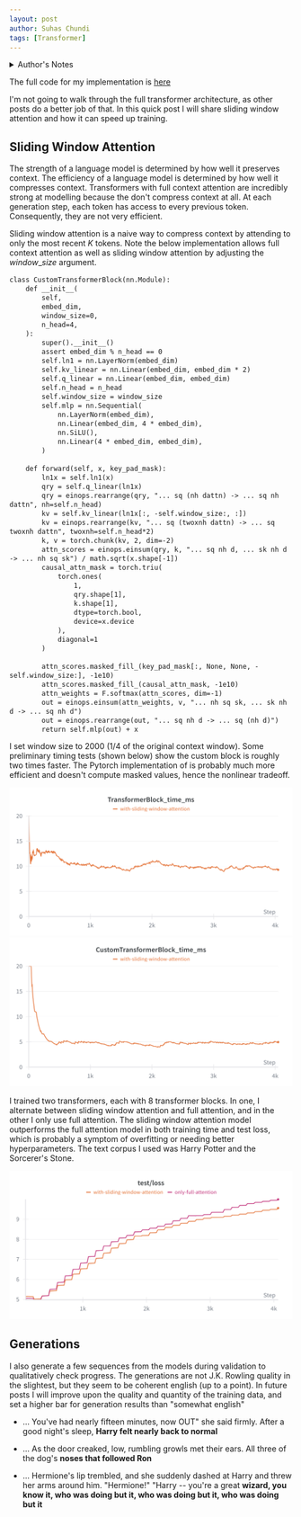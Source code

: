 ```yaml
---
layout: post
author: Suhas Chundi
tags: [Transformer]
---
```


<details>
  <summary>Author's Notes</summary>
  
  Maintaining a blog is a lot of work. I'm going to try to transition to quick posts that take a couple days to write. Also I might sprinkle in some review for myself (such as this implementation) here and there. It seems like every blog now has now has an implementation of the transformer architecture. Even though my blog is barely 3 months old and is rarely updated, I don't want to be left out. 
</details>

The full code for my implementation is [here](https://github.com/s-chundi/from_scratch)

I'm not going to walk through the full transformer architecture, as other posts do a better job of that. In this quick post I will share sliding window attention and how it can speed up training.

## Sliding Window Attention

The strength of a language model is determined by how well it preserves context. The efficiency of a language model is determined by how well it compresses context. Transformers with full context attention are incredibly strong at modelling because the don't compress context at all. At each generation step, each token has access to every previous token. Consequently, they are not very efficient.

Sliding window attention is a naive way to compress context by attending to only the most recent $K$ tokens. Note the below implementation allows full context attention as well as sliding window attention by adjusting the $window\_size$ argument.

```
class CustomTransformerBlock(nn.Module):
    def __init__(
        self,
        embed_dim,
        window_size=0,
        n_head=4,
    ):
        super().__init__()
        assert embed_dim % n_head == 0
        self.ln1 = nn.LayerNorm(embed_dim)
        self.kv_linear = nn.Linear(embed_dim, embed_dim * 2)
        self.q_linear = nn.Linear(embed_dim, embed_dim)
        self.n_head = n_head
        self.window_size = window_size
        self.mlp = nn.Sequential(
            nn.LayerNorm(embed_dim),
            nn.Linear(embed_dim, 4 * embed_dim),
            nn.SiLU(),
            nn.Linear(4 * embed_dim, embed_dim),
        )
        
    def forward(self, x, key_pad_mask):
        ln1x = self.ln1(x)
        qry = self.q_linear(ln1x)
        qry = einops.rearrange(qry, "... sq (nh dattn) -> ... sq nh dattn", nh=self.n_head)
        kv = self.kv_linear(ln1x[:, -self.window_size:, :])
        kv = einops.rearrange(kv, "... sq (twoxnh dattn) -> ... sq twoxnh dattn", twoxnh=self.n_head*2)
        k, v = torch.chunk(kv, 2, dim=-2)
        attn_scores = einops.einsum(qry, k, "... sq nh d, ... sk nh d -> ... nh sq sk") / math.sqrt(x.shape[-1])
        causal_attn_mask = torch.triu(
            torch.ones(
                1,
                qry.shape[1],
                k.shape[1],
                dtype=torch.bool,
                device=x.device
            ),
            diagonal=1
        )
        
        attn_scores.masked_fill_(key_pad_mask[:, None, None, -self.window_size:], -1e10)
        attn_scores.masked_fill_(causal_attn_mask, -1e10)
        attn_weights = F.softmax(attn_scores, dim=-1)
        out = einops.einsum(attn_weights, v, "... nh sq sk, ... sk nh d -> ... sq nh d")
        out = einops.rearrange(out, "... sq nh d -> ... sq (nh d)")
        return self.mlp(out) + x
```


I set window size to 2000 (1/4 of the original context window). Some preliminary timing tests (shown below) show the custom block is roughly two times faster. The Pytorch implementation of is probably much more efficient and doesn't compute masked values, hence the nonlinear tradeoff.

<img src="/images/from-scratch/fullattn.png">
<img src="/images/from-scratch/slidingattn.png">

I trained two transformers, each with 8 transformer blocks. In one, I alternate between sliding window attention and full attention, and in the other I only use full attention. The sliding window attention model outperforms the full attention model in both training time and test loss, which is probably a symptom of overfitting or needing better hyperparameters. The text corpus I used was Harry Potter and the Sorcerer's Stone.

<img src="/images/from-scratch/testloss.png">

## Generations

I also generate a few sequences from the models during validation to qualitatively check progress. The generations are not J.K. Rowling quality in the slightest, but they seem to be coherent english (up to a point). In future posts I will improve upon the quality and quantity of the training data, and set a higher bar for generation results than "somewhat english"

* ... You've had nearly fifteen minutes, now OUT" she said firmly. After a good night's sleep, **Harry felt nearly back to normal**

* ... As the door creaked, low, rumbling growls met their ears. All three of the dog's **noses that followed Ron** 

* ... Hermione's lip trembled, and she suddenly dashed at Harry and threw her arms around him. "Hermione!" "Harry -- you're a great **wizard, you know it, who was doing but it, who was doing but it, who was doing but it**